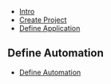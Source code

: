 * [Intro](/)
* [Create Project](create_project.md)
* [Define Application](define_application.md)

## Define Automation
* [Define Automation](define_automation.md)